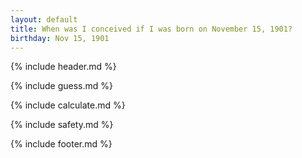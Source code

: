 ```yaml
---
layout: default
title: When was I conceived if I was born on November 15, 1901?
birthday: Nov 15, 1901
---
```


{% include header.md %}

{% include guess.md %}

{% include calculate.md %}

{% include safety.md %}

{% include footer.md %}



